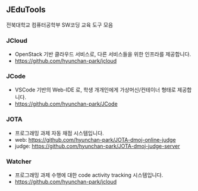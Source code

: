 ## JEduTools
전북대학교 컴퓨터공학부 SW코딩 교육 도구 모음

### JCloud
- OpenStack 기반 클라우드 서비스로, 다른 서비스들을 위한 인프라를 제공합니다.
- https://github.com/hyunchan-park/jcloud

### JCode
- VSCode 기반의 Web-IDE 로, 학생 개개인에게 가상머신/컨테이너 형태로 제공합니다.
- https://github.com/hyunchan-park/JCode

### JOTA
- 프로그래밍 과제 자동 채점 시스템입니다.
- web: https://github.com/hyunchan-park/JOTA-dmoj-online-judge
- judge: https://github.com/hyunchan-park/JOTA-dmoj-judge-server

### Watcher
- 프로그래밍 과제 수행에 대한 code activity tracking 시스템입니다.
- https://github.com/hyunchan-park/jcloud

